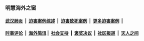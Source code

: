 
### 明慧海外之窗

####  [武汉肺炎](indexes/365.md?t=02100700) &nbsp;|&nbsp;  [迫害案例综述](indexes/328.md?t=02100700) &nbsp;|&nbsp; [迫害致死案例](indexes/277.md?t=02100700)  &nbsp;|&nbsp; [更多迫害案例](indexes/81.md?t=02100700)  &nbsp;|&nbsp; 
####  [时事评论](indexes/19.md?t=02100700) &nbsp;|&nbsp; [海外简讯](indexes/245.md?t=02100700)&nbsp;|&nbsp;  [社会支持](indexes/140.md?t=02100700) &nbsp;|&nbsp; [褒奖决议](indexes/282.md?t=02100700) &nbsp;|&nbsp; [社区报道](indexes/91.md?t=02100700)  &nbsp;|&nbsp; [天人之间](indexes/78.md?t=02100700) 

